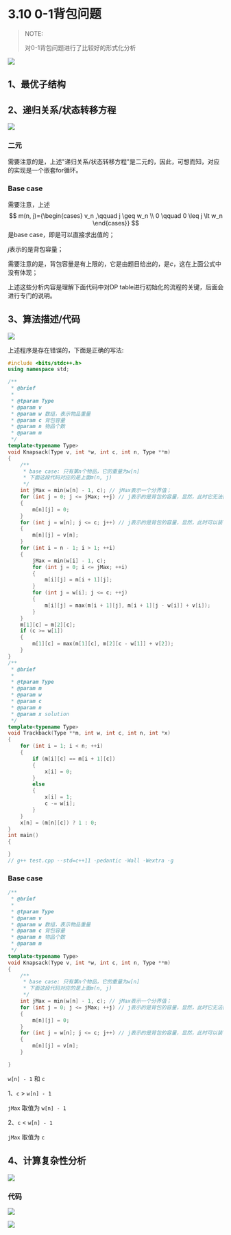 # 3.10 0-1背包问题

> NOTE: 
>
> 对0-1背包问题进行了比较好的形式化分析

![](./1.jpg)

## 1、最优子结构



## 2、递归关系/状态转移方程



![](./2.jpg)

### 二元

需要注意的是，上述"递归关系/状态转移方程"是二元的，因此，可想而知，对应的实现是一个嵌套for循环。



### Base case

需要注意，上述
$$
m(n, j)={\begin{cases} v_n ,\qquad j \geq w_n \\ 0 \qquad 0 \leq j \lt w_n \end{cases}}
$$
是base case，即是可以直接求出值的；

$j$表示的是背包容量；

需要注意的是，背包容量是有上限的，它是由题目给出的，是$c$，这在上面公式中没有体现；

上述这些分析内容是理解下面代码中对DP table进行初始化的流程的关键，后面会进行专门的说明。



## 3、算法描述/代码

![](./3.jpg)

上述程序是存在错误的，下面是正确的写法:

```C++
#include <bits/stdc++.h>
using namespace std;

/**
 * @brief
 *
 * @tparam Type
 * @param v
 * @param w 数组，表示物品重量
 * @param c 背包容量
 * @param n 物品个数
 * @param m
 */
template<typename Type>
void Knapsack(Type v, int *w, int c, int n, Type **m)
{
	/**
	 * base case: 只有第n个物品，它的重量为w[n]
	 * 下面这段代码对应的是上面m(n, j)
	 */
	int jMax = min(w[n] - 1, c); // jMax表示一个分界值；
	for (int j = 0; j <= jMax; ++j) // j表示的是背包的容量，显然，此时它无法装下第n个物品，所以全部都初始化为0
	{
		m[n][j] = 0;
	}
	for (int j = w[n]; j <= c; j++) // j表示的是背包的容量，显然，此时可以装下第n个物品
	{
		m[n][j] = v[n];
	}
	for (int i = n - 1; i > 1; ++i)
	{
		jMax = min(w[i] - 1, c);
		for (int j = 0; i <= jMax; ++i)
		{
			m[i][j] = m[i + 1][j];
		}
		for (int j = w[i]; j <= c; ++j)
		{
			m[i][j] = max(m[i + 1][j], m[i + 1][j - w[i]] + v[i]);
		}
	}
	m[1][c] = m[2][c];
	if (c >= w[1])
	{
		m[1][c] = max(m[1][c], m[2][c - w[1]] + v[2]);
	}
}
/**
 * @brief
 *
 * @tparam Type
 * @param m
 * @param w
 * @param c
 * @param n
 * @param x solution
 */
template<typename Type>
void Trackback(Type **m, int w, int c, int n, int *x)
{
	for (int i = 1; i < n; ++i)
	{
		if (m[i][c] == m[i + 1][c])
		{
			x[i] = 0;
		}
		else
		{
			x[i] = 1;
			c -= w[i];
		}
	}
	x[n] = (m[n][c]) ? 1 : 0;
}
int main()
{

}
// g++ test.cpp --std=c++11 -pedantic -Wall -Wextra -g

```

### Base case

```C++
/**
 * @brief
 *
 * @tparam Type
 * @param v
 * @param w 数组，表示物品重量
 * @param c 背包容量
 * @param n 物品个数
 * @param m
 */
template<typename Type>
void Knapsack(Type v, int *w, int c, int n, Type **m)
{
	/**
	 * base case: 只有第n个物品，它的重量为w[n]
	 * 下面这段代码对应的是上面m(n, j)
	 */
	int jMax = min(w[n] - 1, c); // jMax表示一个分界值；
	for (int j = 0; j <= jMax; ++j) // j表示的是背包的容量，显然，此时它无法装下第n个物品，所以全部都初始化为0
	{
		m[n][j] = 0;
	}
	for (int j = w[n]; j <= c; j++) // j表示的是背包的容量，显然，此时可以装下第n个物品
	{
		m[n][j] = v[n];
	}

}
```

`w[n] - 1` 和 `c`

1、`c` $\gt$ `w[n] - 1`

`jMax` 取值为 `w[n] - 1`

2、`c` $\lt$ `w[n] - 1`

`jMax` 取值为 `c`

## 4、计算复杂性分析

![](./4.jpg)

### 代码

![](./5.jpg)

![](./6.jpg)